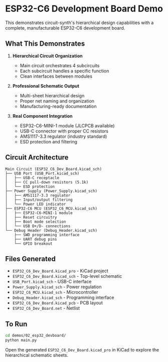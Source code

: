 # ESP32-C6 Development Board Demo

This demonstrates circuit-synth's hierarchical design capabilities with a complete, manufacturable ESP32-C6 development board.

## What This Demonstrates

1. **Hierarchical Circuit Organization**
   - Main circuit orchestrates 4 subcircuits
   - Each subcircuit handles a specific function
   - Clean interfaces between modules

2. **Professional Schematic Output**
   - Multi-sheet hierarchical design
   - Proper net naming and organization
   - Manufacturing-ready documentation

3. **Real Component Integration**
   - ESP32-C6-MINI-1 module (JLCPCB available)
   - USB-C connector with proper CC resistors
   - AMS1117-3.3 regulator (industry standard)
   - ESD protection and filtering

## Circuit Architecture

```
Main Circuit (ESP32_C6_Dev_Board.kicad_sch)
├── USB Port (USB_Port.kicad_sch)
│   ├── USB-C receptacle
│   ├── CC pull-down resistors (5.1k)
│   └── ESD protection
├── Power Supply (Power_Supply.kicad_sch) 
│   ├── AMS1117-3.3 regulator
│   ├── Input/output filtering
│   └── Power LED indicator
├── ESP32-C6 MCU (ESP32_C6_MCU.kicad_sch)
│   ├── ESP32-C6-MINI-1 module
│   ├── Reset circuitry
│   ├── Boot mode selection
│   └── USB D+/D- connections
└── Debug Header (Debug_Header.kicad_sch)
    ├── SWD programming interface
    ├── UART debug pins
    └── GPIO breakout
```

## Files Generated

- `ESP32_C6_Dev_Board.kicad_pro` - KiCad project
- `ESP32_C6_Dev_Board.kicad_sch` - Top-level schematic  
- `USB_Port.kicad_sch` - USB-C interface
- `Power_Supply.kicad_sch` - Power regulation
- `ESP32_C6_MCU.kicad_sch` - Microcontroller
- `Debug_Header.kicad_sch` - Programming interface
- `ESP32_C6_Dev_Board.kicad_pcb` - PCB layout
- `ESP32_C6_Dev_Board.net` - Netlist

## To Run

```bash
cd demos/02_esp32_devboard/
python main.py
```

Open the generated `ESP32_C6_Dev_Board.kicad_pro` in KiCad to explore the hierarchical schematic sheets.